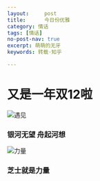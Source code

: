 ```yaml
---
layout:     post
title:      今日份优雅
category: 情话
tags: [情话]
no-post-nav: true
excerpt: 萌萌的无牙
keywords: 转载·知乎

---
```


# 又是一年双12啦


![遇见](https://www.handsomzohn.xyz/assets/images/2019/qinghua/yujian.jpg)

### 银河无望 舟起河想

![力量](https://www.handsomzohn.xyz/assets/images/2019/qinghua/zhishi.jpg)

### 芝士就是力量
